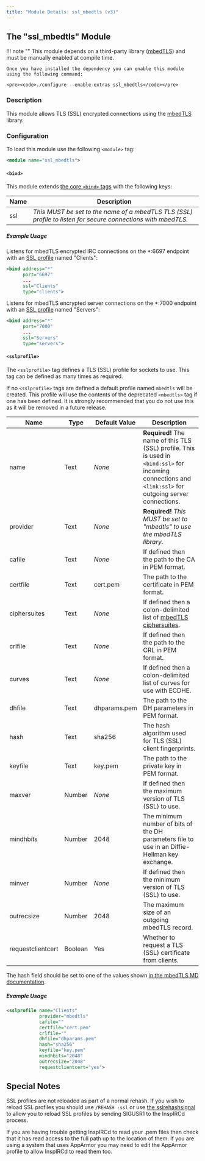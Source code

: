 ```yaml
---
title: "Module Details: ssl_mbedtls (v3)"
---
```


## The "ssl_mbedtls" Module

!!! note ""
    This module depends on a third-party library ([mbedTLS](https://tls.mbed.org)) and must be manually enabled at compile time.

    Once you have installed the dependency you can enable this module using the following command:

    <pre><code>./configure --enable-extras ssl_mbedtls</code></pre>

### Description

This module allows TLS (SSL) encrypted connections using the [mbedTLS](https://tls.mbed.org) library.

### Configuration

To load this module use the following `<module>` tag:

```xml
<module name="ssl_mbedtls">
```

#### `<bind>`

This module extends [the core `<bind>` tags](/3/configuration#bind) with the following keys:

Name | Description
---- | -----------
ssl  | *This MUST be set to the name of a mbedTLS TLS (SSL) profile to listen for secure connections with mbedTLS.*

##### Example Usage

Listens for mbedTLS encrypted IRC connections on the *:6697 endpoint with an [SSL profile](#sslprofile) named "Clients":

```xml
<bind address="*"
      port="6697"
      ...
      ssl="Clients"
      type="clients">
```

Listens for mbedTLS encrypted server connections on the *:7000 endpoint with an [SSL profile](#sslprofile) named "Servers":

```xml
<bind address="*"
      port="7000"
      ...
      ssl="Servers"
      type="servers">
```

#### `<sslprofile>`

The `<sslprofile>` tag defines a TLS (SSL) profile for sockets to use. This tag can be defined as many times as required.

If no `<sslprofile>` tags are defined a default profile named `mbedtls` will be created. This profile will use the contents of the deprecated `<mbedtls>` tag if one has been defined. It is strongly recommended that you do not use this as it will be removed in a future release.

Name              | Type    | Default Value | Description
----------------- | ------- | ------------- | -----------
name              | Text    | *None*        | **Required!** The name of this TLS (SSL) profile. This is used in `<bind:ssl>` for incoming connections and `<link:ssl>` for outgoing server connections.
provider          | Text    | *None*        | **Required!** *This MUST be set to "mbedtls" to use the mbedTLS library.*
cafile            | Text    | *None*        | If defined then the path to the CA in PEM format.
certfile          | Text    | cert.pem      | The path to the certificate in PEM format.
ciphersuites      | Text    | *None*        | If defined then a colon-delimited list of [mbedTLS ciphersuites](https://tls.mbed.org/supported-ssl-ciphersuites).
crlfile           | Text    | *None*        | If defined then the path to the CRL in PEM format.
curves            | Text    | *None*        | If defined then a colon-delimited list of curves for use with ECDHE.
dhfile            | Text    | dhparams.pem  | The path to the DH parameters in PEM format.
hash              | Text    | sha256        | The hash algorithm used for TLS (SSL) client fingerprints.
keyfile           | Text    | key.pem       | The path to the private key in PEM format.
maxver            | Number  | *None*        | If defined then the maximum version of TLS (SSL) to use.
mindhbits         | Number  | 2048          | The minimum number of bits of the DH parameters file to use in an Diffie-Hellman key exchange.
minver            | Number  | *None*        | If defined then the minimum version of TLS (SSL) to use.
outrecsize        | Number  | 2048          | The maximum size of an outgoing mbedTLS record.
requestclientcert | Boolean | Yes           | Whether to request a TLS (SSL) certificate from clients.

The hash field should be set to one of the values shown [in the mbedTLS MD documentation](https://tls.mbed.org/api/group__hashing__module.html).

##### Example Usage

```xml
<sslprofile name="Clients"
            provider="mbedtls"
            cafile=""
            certfile="cert.pem"
            crlfile=""
            dhfile="dhparams.pem"
            hash="sha256"
            keyfile="key.pem"
            mindhbits="2048"
            outrecsize="2048"
            requestclientcert="yes">
```

## Special Notes

SSL profiles are not reloaded as part of a normal rehash. If you wish to reload SSL profiles you should use `/REHASH -ssl` or use [the sslrehashsignal](/3/modules/sslrehashsignal) to allow you to reload SSL profiles by sending SIGUSR1 to the InspIRCd process.

If you are having trouble getting InspIRCd to read your .pem files then check that it has read access to the full path up to the location of them. If you are using a system that uses AppArmor you may need to edit the AppArmor profile to allow InspIRCd to read them too.
